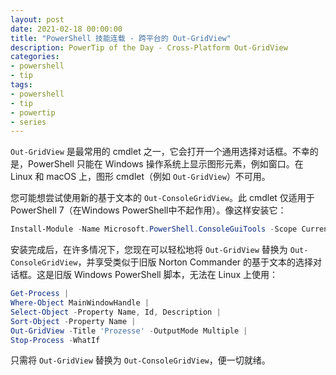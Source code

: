 ```yaml
---
layout: post
date: 2021-02-18 00:00:00
title: "PowerShell 技能连载 - 跨平台的 Out-GridView"
description: PowerTip of the Day - Cross-Platform Out-GridView
categories:
- powershell
- tip
tags:
- powershell
- tip
- powertip
- series
---
```

`Out-GridView` 是最常用的 cmdlet 之一，它会打开一个通用选择对话框。不幸的是，PowerShell 只能在 Windows 操作系统上显示图形元素，例如窗口。在 Linux 和 macOS 上，图形 cmdlet（例如 `Out-GridView`）不可用。

您可能想尝试使用新的基于文本的 `Out-ConsoleGridView`。此 cmdlet 仅适用于PowerShell 7（在Windows PowerShell中不起作用）。像这样安装它：

```powershell
Install-Module -Name Microsoft.PowerShell.ConsoleGuiTools -Scope CurrentUser
```

安装完成后，在许多情况下，您现在可以轻松地将 `Out-GridView` 替换为 `Out-ConsoleGridView`，并享受类似于旧版 Norton Commander 的基于文本的选择对话框。这是旧版 Windows PowerShell 脚本，无法在 Linux 上使用：

```powershell
Get-Process |
Where-Object MainWindowHandle |
Select-Object -Property Name, Id, Description |
Sort-Object -Property Name |
Out-GridView -Title 'Prozesse' -OutputMode Multiple |
Stop-Process -WhatIf
```

只需将 `Out-GridView` 替换为 `Out-ConsoleGridView`，便一切就绪。

<!--本文国际来源：[Cross-Platform Out-GridView](https://community.idera.com/database-tools/powershell/powertips/b/tips/posts/cross-platform-out-gridview)-->

